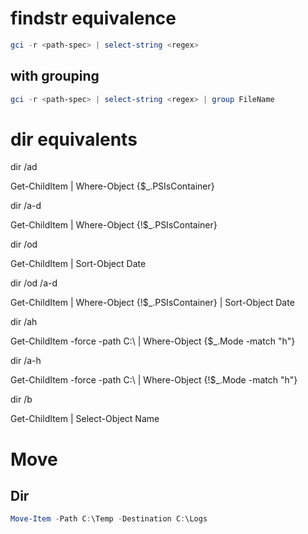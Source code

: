 # findstr equivalence
```ps1
gci -r <path-spec> | select-string <regex>
```
## with grouping
```ps1
gci -r <path-spec> | select-string <regex> | group FileName
```
# dir equivalents

dir /ad

Get-ChildItem | Where-Object {$_.PSIsContainer}

dir /a-d

Get-ChildItem | Where-Object {!$_.PSIsContainer}

dir /od

Get-ChildItem | Sort-Object Date

dir /od /a-d

Get-ChildItem | Where-Object {!$_.PSIsContainer} | Sort-Object Date

dir /ah

Get-ChildItem -force -path C:\ | Where-Object {$_.Mode -match "h"}

dir /a-h

Get-ChildItem -force -path C:\ | Where-Object {!$_.Mode -match "h"}

dir /b

Get-ChildItem | Select-Object Name

# Move
## Dir
```ps1
Move-Item -Path C:\Temp -Destination C:\Logs
```
